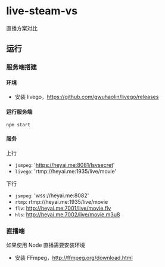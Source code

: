 # live-steam-vs

直播方案对比

## 运行

### 服务端搭建

#### 环境

* 安装 livego，https://github.com/gwuhaolin/livego/releases

#### 运行服务端

```
npm start
```

#### 服务

上行

* `jsmpeg`: 'https://heyai.me:8081/lsvsecret'
* `livego`: 'rtmp://heyai.me:1935/live/movie'

下行

* `jsmpeg`: 'wss://heyai.me:8082'
* `rtmp`: rtmp://heyai.me:1935/live/movie
* `flv`: http://heyai.me:7001/live/movie.flv
* `hls`: http://heyai.me:7002/live/movie.m3u8

### 直播端

如果使用 Node 直播需要安装环境

* 安装 FFmpeg，http://ffmpeg.org/download.html
